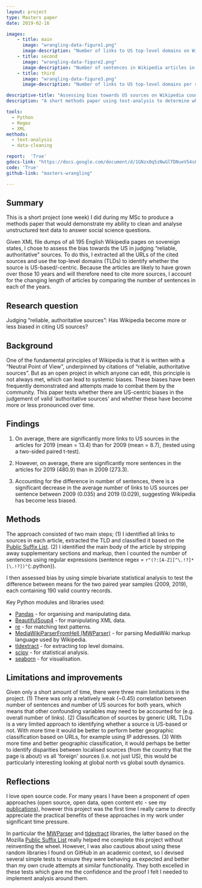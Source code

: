 ```yaml
---
layout: project
type: Masters paper
date: 2019-02-16

images:
    - title: main
      image: "wrangling-data-figure1.png"
      image-description: "Number of links to US top-level domains on Wikipedia articles in 2009 and 2019."
    - title: second
      image: "wrangling-data-figure2.png"
      image-description: "Number of sentences in Wikipedia articles in 2009 and 2019."
    - title: third
      image: "wrangling-data-figure3.png"
      image-description: "Number of links to US top-level domains per sentence on Wikipedia articles in 2009 and 2019."

descriptive-title: "Assessing bias towards US sources on Wikipedia country articles"
description: "A short methods paper using text-analysis to determine whether Wikipedia articles have become more or less bias towards US 'authoritative' sources over 10 years."

tools:
  - Python
  - Regex
  - XML
methods:
  - text-analysis
  - data-cleaning

report:  'True'
gdocs-link: "https://docs.google.com/document/d/1GNzx0q5zNwGlTDNueV54sPtBS4ci9-2jtzLNCL1a_9k/"
code: 'True'
github-link: "masters-wrangling"

---
```

## Summary
This is a short project (one week) I did during my MSc to produce a methods paper that would demonstrate my ability to clean and analyse unstructured text data to answer social science questions.  

Given XML file dumps of all 195 English Wikipedia pages on sovereign states, I chose to assess the bias towards the US in judging “reliable, authoritative" sources. To do this, I extracted all the URLs of the cited sources and use the top-level domains (TLDs) to identify whether the source is US-based/-centric. Because the articles are likely to have grown over those 10 years and will therefore need to cite more sources, I account for the changing length of articles by comparing the number of sentences in each of the years.

## Research question
Judging “reliable, authoritative sources”: Has Wikipedia become more or less biased in citing US sources?

## Background
One of the fundamental principles of Wikipedia is that it is written with a “Neutral Point of View”, underpinned by citations of “reliable, authoritative sources”. But as an open project in which anyone can edit, this principle is not always met, which can lead to systemic biases. These biases have been frequently demonstrated and attempts made to combat them by the community. This paper tests whether there are US-centric biases in the judgement of valid 'authoritative sources' and whether these have become more or less pronounced over time.

## Findings
1) On average, there are significantly more links to US sources in the articles for 2019 (mean = 13.4) than for 2009 (mean = 8.7), (tested using a two-sided paired t-test).

2) However, on average, there are significantly more sentences in the articles for 2019 (480.9) than in 2009 (273.3).

3) Accounting for the difference in number of sentences, there is a significant decrease in the average number of links to US sources per sentence between 2009 (0.035) and 2019 (0.029), suggesting Wikipedia has become less biased.

## Methods
The approach consisted of two main steps; (1) I identified all links to sources in each article, extracted the TLD and classified it based on the [Public Suffix List](https://www.publicsuffix.org/). (2) I identified the main body of the article by stripping away supplementary sections and markup, then I counted the number of sentences using regular expressions (sentence regex = `r"(?:[A-Z][^\.!?]*[\.!?])"`{:.python}).   

I then assessed bias by using simple bivariate statistical analysis to test the difference between means for the two paired year samples (2009, 2019), each containing 190 valid country records.

Key Python modules and libraries used:
- [Pandas](https://pandas.pydata.org/index.html) - for organising and manipulating data.
- [BeautifulSoup4](https://pypi.org/project/beautifulsoup4/ ) - for manipulating XML data.
- [re](https://docs.python.org/2/library/re.html) - for matching text patterns.
- [MediaWikiParserFromHell (MWParser)](https://github.com/earwig/mwparserfromhell) - for parsing MediaWiki markup language used by Wikipedia.
- [tldextract](https://github.com/john-kurkowski/tldextract) - for extracting top level domains.
- [scipy](https://scipy.org/scipylib/index.html) - for statistical analysis.
- [seaborn](https://seaborn.pydata.org/) - for visualisation.

## Limitations and improvements
Given only a short amount of time, there were three main limitations in the project. (1) There was only a relatively weak (~0.45) correlation between number of sentences and number of US sources for both years, which means that other confounding variables may need to be accounted for (e.g. overall number of links). (2) Classification of sources by generic URL TLDs is a very limited approach to identifying whether a source is US-based or not. With more time it would be better to perform better geographic classification based on URLs, for example using IP addresses. (3) With more time and better geographic classification, it would perhaps be better to identify disparities between localised sources (from the country that the page is about) vs all 'foreign' sources (i.e. not just US), this would be particularly interesting looking at global north vs global south dynamics.

## Reflections
I love open source code. For many years I have been a proponent of open approaches (open source, open data, open content etc - see my [publications]({{site.url}}/publications)), however this project was the first time I really came to directly appreciate the practical benefits of these approaches in my work under significant time pressure.

In particular the [MWParser](https://github.com/earwig/mwparserfromhell) and [tldextract](https://github.com/john-kurkowski/tldextract) libraries, the latter based on the Mozilla [Public Suffix List](https://www.publicsuffix.org/) really helped me complete this project without reinventing the wheel. However, I was also cautious about using these random libraries I found on GitHub in an academic context, so I devised several simple tests to ensure they were behaving as expected and better than my own crude attempts at similar functionality. They both excelled in these tests which gave me the confidence and the proof I felt I needed to implement analysis around them.   
